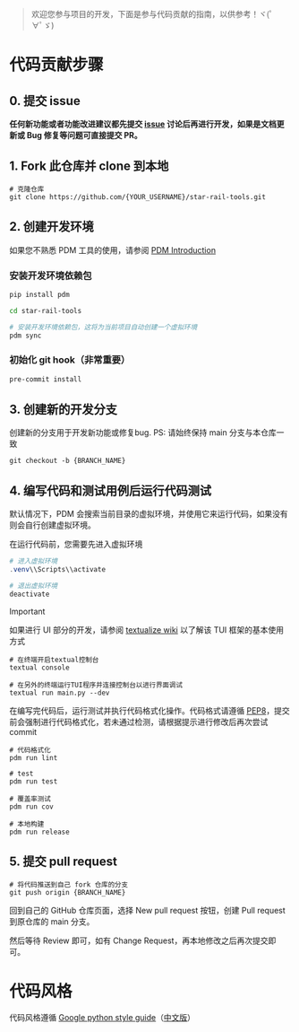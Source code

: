 > 欢迎您参与项目的开发，下面是参与代码贡献的指南，以供参考！ヾ(ﾟ∀ﾟゞ)

# 代码贡献步骤

## 0. 提交 issue

**任何新功能或者功能改进建议都先提交 [issue][issues] 讨论后再进行开发，如果是文档更新或 Bug 修复等问题可直接提交 PR。**

## 1. Fork 此仓库并 clone 到本地

```shell
# 克隆仓库
git clone https://github.com/{YOUR_USERNAME}/star-rail-tools.git
```

## 2. 创建开发环境

如果您不熟悉 PDM 工具的使用，请参阅 [PDM Introduction](https://pdm-project.org/en/stable/)

### 安装开发环境依赖包
```bash
pip install pdm

cd star-rail-tools

# 安装开发环境依赖包，这将为当前项目自动创建一个虚拟环境
pdm sync
```

### 初始化 git hook（非常重要）

```bash
pre-commit install
```

## 3. 创建新的开发分支

创建新的分支用于开发新功能或修复bug. PS: 请始终保持 main 分支与本仓库一致

```shell
git checkout -b {BRANCH_NAME}
```

## 4. 编写代码和测试用例后运行代码测试

默认情况下，PDM 会搜索当前目录的虚拟环境，并使用它来运行代码，如果没有则会自行创建虚拟环境。

在运行代码前，您需要先进入虚拟环境
```powershell
# 进入虚拟环境
.venv\\Scripts\\activate

# 退出虚拟环境
deactivate
```

> [!IMPORTANT]
> 如果进行 UI 部分的开发，请参阅 [textualize wiki](https://textual.textualize.io/getting_started/) 以了解该 TUI 框架的基本使用方式
> ```shell
> # 在终端开启textual控制台
> textual console
> ```
>
> ```shell
> # 在另外的终端运行TUI程序并连接控制台以进行界面调试
> textual run main.py --dev
> ```

在编写完代码后，运行测试并执行代码格式化操作。代码格式请遵循 [PEP8][pep-8]，提交前会强制进行代码格式化，若未通过检测，请根据提示进行修改后再次尝试 commit

```shell
# 代码格式化
pdm run lint

# test
pdm run test

# 覆盖率测试
pdm run cov

# 本地构建
pdm run release
```

## 5. 提交 pull request

```shell
# 将代码推送到自己 fork 仓库的分支
git push origin {BRANCH_NAME}
```

回到自己的 GitHub 仓库页面，选择 New pull request 按钮，创建 Pull request 到原仓库的 main 分支。

然后等待 Review 即可，如有 Change Request，再本地修改之后再次提交即可。


# 代码风格

代码风格遵循 [Google python style guide][google-style-guide]（[中文版][google-style-guide-cn]）


[issues]: https://github.com/cntvc/star-rail-tools/issues
[google-style-guide]: https://google.github.io/styleguide/pyguide.html
[google-style-guide-cn]: https://google-styleguide.readthedocs.io/zh_CN/latest/google-python-styleguide/contents.html
[pep-8]: https://peps.python.org/pep-0008/

